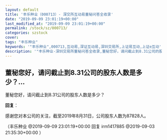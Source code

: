 ```yaml
---
layout: default
title: '丰乐种业（000713）- 深交所互动易董秘问答全收录'
date: "2019-09-09 23:01:19+00:00"
last_modified_at: "2019-09-09 23:01:19+00:00"
permalink: /stock/sz/000713/
categories: szstock
cover: 
tags: "丰乐种业"
keywords: '"丰乐种业",000713,互动易,深证互动易,深圳交易所,上证易互动,上证e互动'
description: '"丰乐种业-深圳交易所董秘问答全收录,董秘您好，请问截止到8.31公司的股东人数是多少？"'
---
```


## 董秘您好，请问截止到8.31公司的股东人数是多少？...

董秘您好，请问截止到8.31公司的股东人数是多少？

**回复**：

感谢您对本公司的关注，截至2019年8月31日，公司股东人数为87828人。 

（丰乐种业  @2019-09-09 23:01:19+00:00 回复 irm1417885  @2019-09-03 21:35:30+00:00 ）

